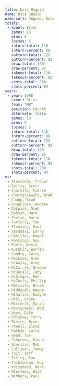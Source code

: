 ```yaml
---
title: Dale Duguid
name: Dale Duguid
name-sort: Duguid, Dale
totals:
 - event: Brier
   games: 13
   wins: 8
   losses: 5
   inturn-total: 116
   inturn-percent: 86
   outturn-total: 122
   outturn-percent: 82
   draw-total: 120
   draw-percent: 85
   takeout-total: 118
   takeout-percent: 83
   shots-total: 238
   shots-percent: 84
years:
 - year: 1998
   event: Brier
   team: "MB"
   position: Fourth
   alternate: false
   games: 13
   wins: 8
   losses: 5
   inturn-total: 116
   inturn-percent: 86
   outturn-total: 122
   outturn-percent: 82
   draw-total: 120
   draw-percent: 85
   takeout-total: 118
   takeout-percent: 83
   shots-total: 238
   shots-percent: 84
vs:
 - Alexander, Trevor
 - Bailey, Scott
 - Charette, Pierre
 - Chorostkowski, Brad
 - Chugg, Brad
 - Dauphinee, Andrew
 - Despins, Glen
 - Dobson, Mark
 - Fenton, Darin
 - Fetterly, Tom
 - Flemming, Paul
 - Gardeski, Larry
 - Hamilton, Wayne
 - Hemmings, Guy
 - Keefe, Kevin
 - Kushnir, Warren
 - Landry, Garry
 - MacLeod, Glen
 - McAulay, Greg
 - McCarrel, Graeme
 - McDonald, Toby
 - McGregor, Ken
 - McInnis, Phillip
 - Melville, Bruce
 - Middaugh, Wayne
 - Mihalicz, Dwayne
 - Miki, Bryan
 - Mitchell, Garth
 - Montgomery, Rod
 - Ness, Dale
 - Odishaw, Terry
 - Pierce, Brent
 - Powell, Lloyd
 - Rathje, Larry
 - Reed, Tom
 - Schoenne, Klaus
 - Sinclair, Rob
 - Sullivan, Tommy
 - Tait, Jeff
 - Tetley, Ian
 - Thibaudeau, Guy
 - Whitehead, Mark
 - Wiersema, Dale
 - Withers, Paul
---
```

